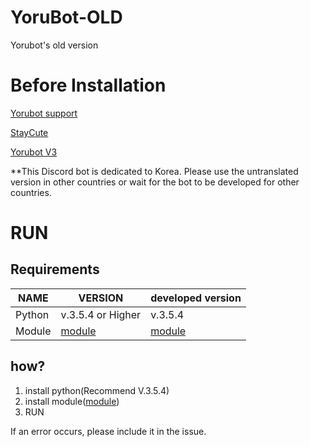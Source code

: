 # YoruBot-OLD
Yorubot's old version

# Before Installation
[Yorubot support](https://discord.gg/ZR7aZWA)

[StayCute](https://discord.gg/NtU5kY2)

[Yorubot V3](http://yoru.pe.kr/yorubot)

**This Discord bot is dedicated to Korea. Please use the untranslated version in other countries or wait for the bot to be developed for other countries.

# RUN

## Requirements

| NAME | VERSION | developed version |
|---|---|---|
| Python | v.3.5.4 or Higher | v.3.5.4 |
| Module | [module](https://yoru.pe.kr/dpsk/module) | [module](https://yoru.pe.kr/dpsk/module) |

## how?
1. install python(Recommend V.3.5.4)
2. install module([module](https://yoru.pe.kr/dpsk/module))
3. RUN

If an error occurs, please include it in the issue.
